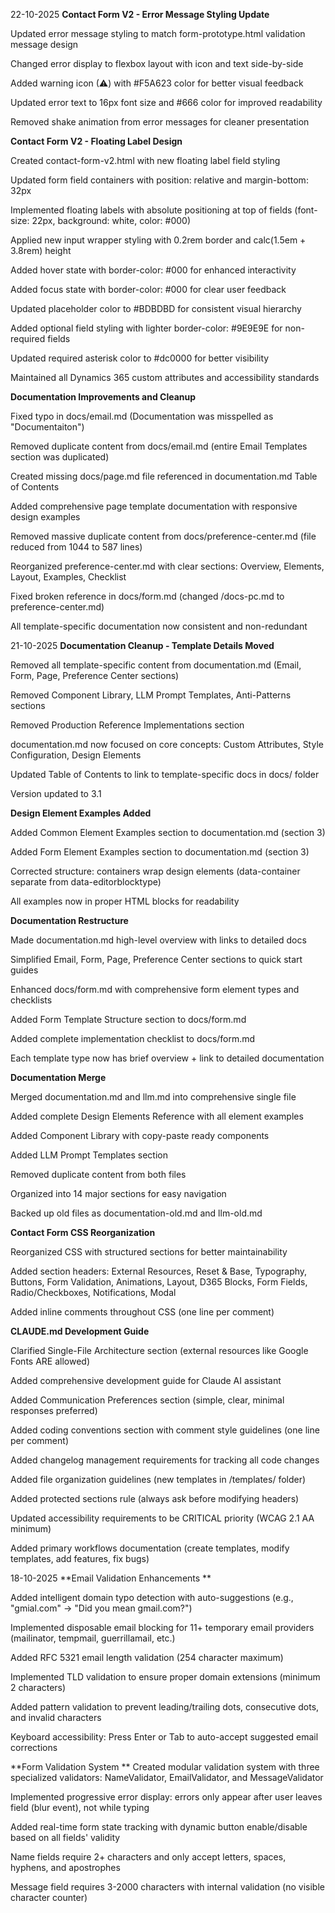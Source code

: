 22-10-2025
**Contact Form V2 - Error Message Styling Update**

Updated error message styling to match form-prototype.html validation message design

Changed error display to flexbox layout with icon and text side-by-side

Added warning icon (⚠) with #F5A623 color for better visual feedback

Updated error text to 16px font size and #666 color for improved readability

Removed shake animation from error messages for cleaner presentation

**Contact Form V2 - Floating Label Design**

Created contact-form-v2.html with new floating label field styling

Updated form field containers with position: relative and margin-bottom: 32px

Implemented floating labels with absolute positioning at top of fields (font-size: 22px, background: white, color: #000)

Applied new input wrapper styling with 0.2rem border and calc(1.5em + 3.8rem) height

Added hover state with border-color: #000 for enhanced interactivity

Added focus state with border-color: #000 for clear user feedback

Updated placeholder color to #BDBDBD for consistent visual hierarchy

Added optional field styling with lighter border-color: #9E9E9E for non-required fields

Updated required asterisk color to #dc0000 for better visibility

Maintained all Dynamics 365 custom attributes and accessibility standards

**Documentation Improvements and Cleanup**

Fixed typo in docs/email.md (Documentation was misspelled as "Documentaiton")

Removed duplicate content from docs/email.md (entire Email Templates section was duplicated)

Created missing docs/page.md file referenced in documentation.md Table of Contents

Added comprehensive page template documentation with responsive design examples

Removed massive duplicate content from docs/preference-center.md (file reduced from 1044 to 587 lines)

Reorganized preference-center.md with clear sections: Overview, Elements, Layout, Examples, Checklist

Fixed broken reference in docs/form.md (changed /docs-pc.md to preference-center.md)

All template-specific documentation now consistent and non-redundant

21-10-2025
**Documentation Cleanup - Template Details Moved**

Removed all template-specific content from documentation.md (Email, Form, Page, Preference Center sections)

Removed Component Library, LLM Prompt Templates, Anti-Patterns sections

Removed Production Reference Implementations section

documentation.md now focused on core concepts: Custom Attributes, Style Configuration, Design Elements

Updated Table of Contents to link to template-specific docs in docs/ folder

Version updated to 3.1

**Design Element Examples Added**

Added Common Element Examples section to documentation.md (section 3)

Added Form Element Examples section to documentation.md (section 3)

Corrected structure: containers wrap design elements (data-container separate from data-editorblocktype)

All examples now in proper HTML blocks for readability

**Documentation Restructure**

Made documentation.md high-level overview with links to detailed docs

Simplified Email, Form, Page, Preference Center sections to quick start guides

Enhanced docs/form.md with comprehensive form element types and checklists

Added Form Template Structure section to docs/form.md

Added complete implementation checklist to docs/form.md

Each template type now has brief overview + link to detailed documentation

**Documentation Merge**

Merged documentation.md and llm.md into comprehensive single file

Added complete Design Elements Reference with all element examples

Added Component Library with copy-paste ready components

Added LLM Prompt Templates section

Removed duplicate content from both files

Organized into 14 major sections for easy navigation

Backed up old files as documentation-old.md and llm-old.md

**Contact Form CSS Reorganization**

Reorganized CSS with structured sections for better maintainability

Added section headers: External Resources, Reset & Base, Typography, Buttons, Form Validation, Animations, Layout, D365 Blocks, Form Fields, Radio/Checkboxes, Notifications, Modal

Added inline comments throughout CSS (one line per comment)

**CLAUDE.md Development Guide**

Clarified Single-File Architecture section (external resources like Google Fonts ARE allowed)



Added comprehensive development guide for Claude AI assistant

Added Communication Preferences section (simple, clear, minimal responses preferred)

Added coding conventions section with comment style guidelines (one line per comment)

Added changelog management requirements for tracking all code changes

Added file organization guidelines (new templates in /templates/ folder)

Added protected sections rule (always ask before modifying headers)

Updated accessibility requirements to be CRITICAL priority (WCAG 2.1 AA minimum)

Added primary workflows documentation (create templates, modify templates, add features, fix bugs)


18-10-2025
**Email Validation Enhancements
**

Added intelligent domain typo detection with auto-suggestions (e.g., "gmial.com" → "Did you mean gmail.com?")

Implemented disposable email blocking for 11+ temporary email providers (mailinator, tempmail, guerrillamail, etc.)

Added RFC 5321 email length validation (254 character maximum)

Implemented TLD validation to ensure proper domain extensions (minimum 2 characters)

Added pattern validation to prevent leading/trailing dots, consecutive dots, and invalid characters

Keyboard accessibility: Press Enter or Tab to auto-accept suggested email corrections

**Form Validation System
**
Created modular validation system with three specialized validators: NameValidator, EmailValidator, and MessageValidator

Implemented progressive error display: errors only appear after user leaves field (blur event), not while typing

Added real-time form state tracking with dynamic button enable/disable based on all fields' validity

Name fields require 2+ characters and only accept letters, spaces, hyphens, and apostrophes

Message field requires 3-2000 characters with internal validation (no visible character counter)
